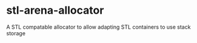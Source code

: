 # stl-arena-allocator
A STL compatable allocator to allow adapting STL containers to use stack storage
